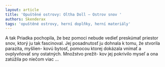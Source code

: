 ```yaml
---
layout: article
title: 'Opuštěné ostrovy: Oltha Doll – Ostrov snov '
authors: Skenderax
tags: 'opuštěné ostrovy, herní doplňky, herní materiály'
---
```


A tak Priadka pochopila, že bez pomoci nebude vedieť preskúmať priestor snov, ktorý ju tak fascinoval. Jej posadnutosť ju dohnala k tomu, že stvorila parazita, myšlien- kovú bytosť, pomocou ktorej dokázala vnímať a ovplyvňovať sny ostatných. Množstvo prežit- kov jej pokrivilo myseľ a ona zatúžila po niečom viac ...
